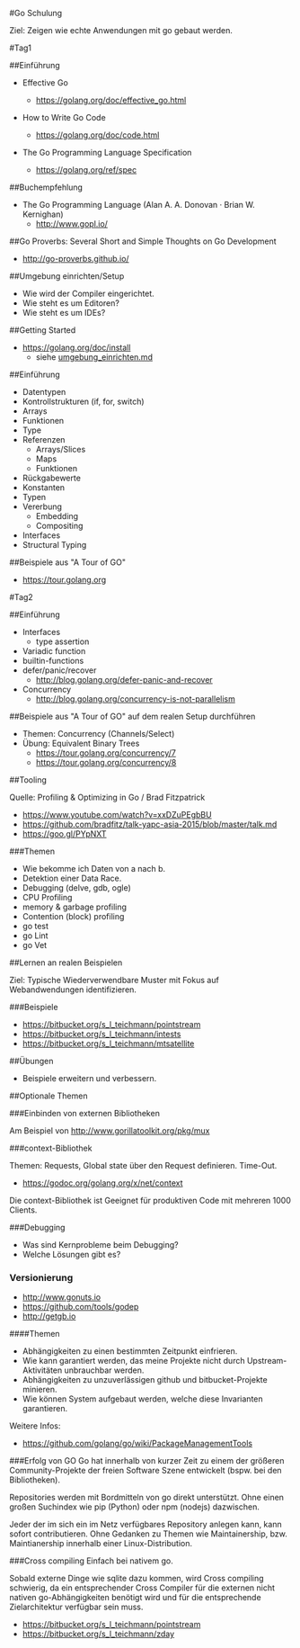 #Go Schulung

Ziel: Zeigen wie echte Anwendungen mit go gebaut werden.

#Tag1

##Einführung

* Effective Go
    * <https://golang.org/doc/effective_go.html>

* How to Write Go Code
    * <https://golang.org/doc/code.html>

* The Go Programming Language Specification
    * <https://golang.org/ref/spec>

##Buchempfehlung

* The Go Programming Language (Alan A. A. Donovan · Brian W. Kernighan)
    * <http://www.gopl.io/>

##Go Proverbs: Several Short and Simple Thoughts on Go Development 

* <http://go-proverbs.github.io/>


##Umgebung einrichten/Setup

* Wie wird der Compiler eingerichtet.
* Wie steht es um Editoren?
* Wie steht es um IDEs?


##Getting Started

* <https://golang.org/doc/install>
    * siehe [umgebung_einrichten.md](umgebung_einrichten.md)

##Einführung

* Datentypen 
* Kontrollstrukturen (if, for, switch)
* Arrays
* Funktionen
* Type
* Referenzen
    * Arrays/Slices
    * Maps
    * Funktionen
* Rückgabewerte
* Konstanten
* Typen
* Vererbung
    * Embedding
    * Compositing
* Interfaces
* Structural Typing


##Beispiele aus "A Tour of GO"

* <https://tour.golang.org>

#Tag2

##Einführung
* Interfaces
    * type assertion
* Variadic function
* builtin-functions
* defer/panic/recover
    * http://blog.golang.org/defer-panic-and-recover
* Concurrency
    * http://blog.golang.org/concurrency-is-not-parallelism


##Beispiele aus "A Tour of GO" auf dem realen Setup durchführen

* Themen: Concurrency (Channels/Select)
* Übung: Equivalent Binary Trees
    * <https://tour.golang.org/concurrency/7>
    * <https://tour.golang.org/concurrency/8>
 
 
##Tooling

Quelle: Profiling & Optimizing in Go / Brad Fitzpatrick

* <https://www.youtube.com/watch?v=xxDZuPEgbBU>
* <https://github.com/bradfitz/talk-yapc-asia-2015/blob/master/talk.md>
* <https://goo.gl/PYpNXT>


###Themen

* Wie bekomme ich Daten von a nach b.
* Detektion einer Data Race.
* Debugging (delve, gdb, ogle)
* CPU Profiling
* memory & garbage profiling
* Contention (block) profiling
* go test
* go Lint
* go Vet




##Lernen an realen Beispielen

Ziel: Typische Wiederverwendbare Muster mit Fokus auf Webandwendungen identifizieren.


###Beispiele

* <https://bitbucket.org/s_l_teichmann/pointstream>
* <https://bitbucket.org/s_l_teichmann/intests>
* <https://bitbucket.org/s_l_teichmann/mtsatellite>


##Übungen

* Beispiele erweitern und verbessern.


##Optionale Themen


###Einbinden von externen Bibliotheken

Am Beispiel von <http://www.gorillatoolkit.org/pkg/mux>


###context-Bibliothek

Themen: Requests, Global state über den Request definieren. Time-Out.

* <https://godoc.org/golang.org/x/net/context>

Die context-Bibliothek ist Geeignet für produktiven Code mit mehreren 1000 Clients.


###Debugging 

* Was sind Kernprobleme beim Debugging?
* Welche Lösungen gibt es?


### Versionierung

* <http://www.gonuts.io>
* <https://github.com/tools/godep>
* <http://getgb.io>

####Themen

* Abhängigkeiten zu einen bestimmten Zeitpunkt einfrieren.
* Wie kann garantiert werden, das meine Projekte nicht durch Upstream-Aktivitäten unbrauchbar werden.
* Abhängigkeiten zu unzuverlässigen github und bitbucket-Projekte minieren.
* Wie können System aufgebaut werden, welche diese Invarianten garantieren.

Weitere Infos:

* <https://github.com/golang/go/wiki/PackageManagementTools>

###Erfolg von GO
Go hat innerhalb von kurzer Zeit zu einem der größeren Community-Projekte der
freien Software Szene entwickelt (bspw. bei den Bibliotheken). 

Repositories werden mit Bordmitteln von go direkt unterstützt.  Ohne einen
großen Suchindex wie pip (Python) oder npm (nodejs) dazwischen.

Jeder der im sich ein im Netz verfügbares Repository anlegen kann, kann sofort
contributieren. Ohne Gedanken zu Themen wie Maintainership, bzw. Maintianership
innerhalb einer Linux-Distribution.


###Cross compiling
Einfach bei nativem go.

Sobald externe Dinge wie sqlite dazu kommen, wird Cross compiling schwierig, da
ein entsprechender Cross Compiler für die externen nicht nativen
go-Abhängigkeiten benötigt wird und für die entsprechende Zielarchitektur
verfügbar sein muss. 

* <https://bitbucket.org/s_l_teichmann/pointstream>
* <https://bitbucket.org/s_l_teichmann/zday>
